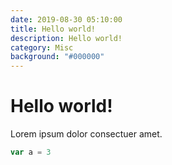 ```yaml
---
date: 2019-08-30 05:10:00
title: Hello world!
description: Hello world!
category: Misc
background: "#000000"
---
```


# Hello world!

Lorem ipsum dolor consectuer amet.

```javascript
var a = 3
```
